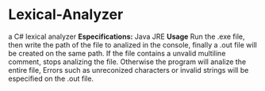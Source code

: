 # Lexical-Analyzer
a C# lexical analyzer
**Especifications:**
  Java JRE
**Usage**
  Run the .exe file, then write the path of the file to analized in the console, finally a .out file will be created on the same path.
  If the file contains a unvalid multiline comment, stops analizing the file. Otherwise the program will analize the entire file,
  Errors such as unreconized characters or invalid strings will be especified on the .out file.
 
